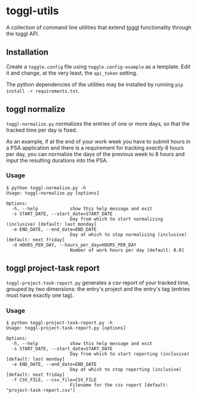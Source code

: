 # toggl-utils
A collection of command line utilities that extend [toggl](https://www.toggl.com/) functionality through the toggl API.

## Installation

Create a `toggle.config` file using `toggle.config-example` as a template. Edit it and change, at the very least, the `api_token` setting.

The python dependencies of the utilities may be installed by running `pip install -r requirements.txt`.

## toggl normalize

`toggl-normalize.py` normalizes the entries of one or more days, so that the tracked time per day is fixed.

As an example, if at the end of your work week you have to submit hours in a PSA application and there is a requirement for tracking *exactly* 8 hours per day, you can normalize the days of the previous week to 8 hours and input the resulting durations into the PSA.

### Usage

```
$ python toggl-normalize.py -h
Usage: toggl-normalize.py [options]

Options:
  -h, --help            show this help message and exit
  -s START_DATE, --start_date=START_DATE
                        Day from which to start normalizing (inclusive) [default: last monday]
  -e END_DATE, --end_date=END_DATE
                        Day at which to stop normalizing (inclusive) [default: next friday]
  -d HOURS_PER_DAY, --hours_per_day=HOURS_PER_DAY
                        Number of work hours per day [default: 8.0]
```

## toggl project-task report

`toggl-project-task-report.py` generates a csv report of your tracked time, grouped by two dimensions: the entry's project and the entry's tag (entries must have exactly one tag).

### Usage

```
$ python toggl-project-task-report.py -h
Usage: toggl-project-task-report.py [options]

Options:
  -h, --help            show this help message and exit
  -s START_DATE, --start_date=START_DATE
                        Day from which to start reporting (inclusive) [default: last monday]
  -e END_DATE, --end_date=END_DATE
                        Day at which to stop reporting (inclusive) [default: next friday]
  -f CSV_FILE, --csv_file=CSV_FILE
                        Filename for the csv report [default: "project-task-report.csv"]
```
